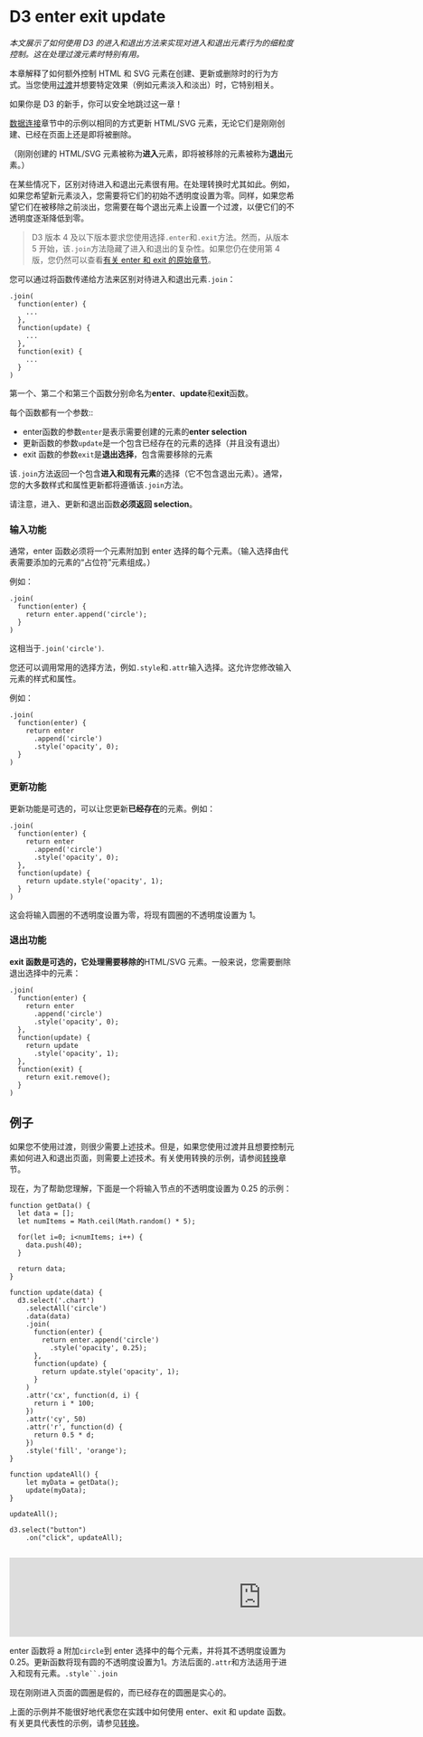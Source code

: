 # D3 enter exit update

*本文展示了如何使用 D3 的进入和退出方法来实现对进入和退出元素行为的细粒度控制。这在处理过渡元素时特别有用。*

本章解释了如何额外控制 HTML 和 SVG 元素在创建、更新或删除时的行为方式。当您使用[过渡](https://www.d3indepth.com/transitions)并想要特定效果（例如元素淡入和淡出）时，它特别相关。

如果你是 D3 的新手，你可以安全地跳过这一章！

[数据连接](https://www.d3indepth.com/datajoins)章节中的示例以相同的方式更新 HTML/SVG 元素，无论它们是刚刚创建、已经在页面上还是即将被删除。

（刚刚创建的 HTML/SVG 元素被称为**进入**元素，即将被移除的元素被称为**退出**元素。）

在某些情况下，区别对待进入和退出元素很有用。在处理转换时尤其如此。例如，如果您希望新元素淡入，您需要将它们的初始不透明度设置为零。同样，如果您希望它们在被移除之前淡出，您需要在每个退出元素上设置一个过渡，以便它们的不透明度逐渐降低到零。

> D3 版本 4 及以下版本要求您使用选择`.enter`和`.exit`方法。然而，从版本 5 开始，该`.join`方法隐藏了进入和退出的复杂性。如果您仍在使用第 4 版，您仍然可以查看[有关 enter 和 exit 的原始章节](https://www.d3indepth.com/v4/enterexit/)。

您可以通过将函数传递给方法来区别对待进入和退出元素`.join`：

```
.join(
  function(enter) {
    ...
  },
  function(update) {
    ...
  },
  function(exit) {
    ...
  }
)
```

第一个、第二个和第三个函数分别命名为**enter**、**update**和**exit**函数。

每个函数都有一个参数::

- enter函数的参数`enter`是表示需要创建的元素的**enter selection**
- 更新函数的参数`update`是一个包含已经存在的元素的选择（并且没有退出）
- exit 函数的参数`exit`是**退出选择**，包含需要移除的元素

该`.join`方法返回一个包含**进入和现有元素**的选择（它不包含退出元素）。通常，您的大多数样式和属性更新都将遵循该`.join`方法。

请注意，进入、更新和退出函数**必须返回 selection**。

### 输入功能

通常，enter 函数必须将一个元素附加到 enter 选择的每个元素。（输入选择由代表需要添加的元素的“占位符”元素组成。）

例如：

```
.join(
  function(enter) {
    return enter.append('circle');
  }
)
```

这相当于`.join('circle')`.

您还可以调用常用的选择方法，例如`.style`和`.attr`输入选择。这允许您修改输入元素的样式和属性。

例如：

```
.join(
  function(enter) {
    return enter
      .append('circle')
      .style('opacity', 0);
  }
)
```

### 更新功能

更新功能是可选的，可以让您更新**已经存在**的元素。例如：

```
.join(
  function(enter) {
    return enter
      .append('circle')
      .style('opacity', 0);
  },
  function(update) {
    return update.style('opacity', 1);
  }
)
```

这会将输入圆圈的不透明度设置为零，将现有圆圈的不透明度设置为 1。

### 退出功能

**exit 函数是可选的，它处理需要移除的**HTML/SVG 元素。一般来说，您需要删除退出选择中的元素：

```
.join(
  function(enter) {
    return enter
      .append('circle')
      .style('opacity', 0);
  },
  function(update) {
    return update
      .style('opacity', 1);
  },
  function(exit) {
    return exit.remove();
  }
)
```

## 例子

如果您不使用过渡，则很少需要上述技术。但是，如果您使用过渡并且想要控制元素如何进入和退出页面，则需要上述技术。有关使用转换的示例，请参阅[转换](https://www.d3indepth.com/transitions)章节。

现在，为了帮助您理解，下面是一个将输入节点的不透明度设置为 0.25 的示例：

```
function getData() {
  let data = [];
  let numItems = Math.ceil(Math.random() * 5);

  for(let i=0; i<numItems; i++) {
    data.push(40);
  }

  return data;
}

function update(data) {
  d3.select('.chart')
    .selectAll('circle')
    .data(data)
    .join(
      function(enter) {
        return enter.append('circle')
          .style('opacity', 0.25);
      },
      function(update) {
        return update.style('opacity', 1);
      }
    )
    .attr('cx', function(d, i) {
      return i * 100;
    })
    .attr('cy', 50)
    .attr('r', function(d) {
      return 0.5 * d;
    })
    .style('fill', 'orange');
}

function updateAll() {
	let myData = getData();
	update(myData);
}

updateAll();

d3.select("button")
	.on("click", updateAll);
```

<iframe class="db center" src="https://www.d3indepth.com/examples-merged/datajoins/enter-exit/" marginwidth="0" marginheight="0" scrolling="yes" style="border: none; margin-top: 2em; display: block; margin-left: auto; margin-right: auto; width: 889.594px; height: 140px;"></iframe>

enter 函数将 a 附加`circle`到 enter 选择中的每个元素，并将其不透明度设置为 0.25。更新函数将现有圆的不透明度设置为1。方法后面的`.attr`和方法适用于进入和现有元素。`.style``.join`

现在刚刚进入页面的圆圈是假的，而已经存在的圆圈是实心的。

上面的示例并不能很好地代表您在实践中如何使用 enter、exit 和 update 函数。有关更具代表性的示例，请参见[转换](https://www.d3indepth.com/transitions)。